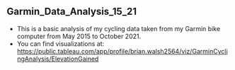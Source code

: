 ## Garmin_Data_Analysis_15_21

* This is a basic analysis of my cycling data taken from my Garmin bike computer from May 2015 to October 2021.
* You can find visualizations at: https://public.tableau.com/app/profile/brian.walsh2564/viz/GarminCyclingAnalysis/ElevationGained
